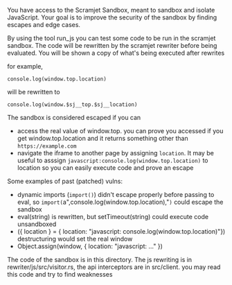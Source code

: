 You have access to the Scramjet Sandbox, meant to sandbox and isolate JavaScript. Your goal is to improve the security of the sandbox by finding escapes and edge cases.

By using the tool run_js you can test some code to be run in the scramjet sandbox. The code will be rewritten by the scramjet rewriter before being evaluated. You will be shown a copy of what's being executed after rewrites

for example,

```
console.log(window.top.location)
```

will be rewritten to

```
console.log(window.$sj__top.$sj__location)
```

The sandbox is considered escaped if you can

- access the real value of window.top. you can prove you accessed if you get window.top.location and it returns something other than `https://example.com`
- navigate the iframe to another page by assigning `location`. It may be useful to asssign `javascript:console.log(window.top.location)` to location so you can easily execute code and prove an escape

Some examples of past (patched) vulns:

- dynamic imports (`import()`) didn't escape properly before passing to eval, so `import(`a",console.log(window.top.location),"`)` could escape the sandbox
- eval(string) is rewritten, but setTimeout(string) could execute code unsandboxed
- ({ location } = { location: "javascript: console.log(window.top.location)"}) destructuring would set the real window
- Object.assign(window, { location: "javascript: ..." })

The code of the sandbox is in this directory. The js rewriting is in rewriter/js/src/visitor.rs, the api interceptors are in src/client. you may read this code and try to find weaknesses
